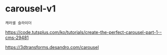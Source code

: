 # carousel-v1
    캐러셀 슬라이더

https://code.tutsplus.com/ko/tutorials/create-the-perfect-carousel-part-1--cms-29481

https://3dtransforms.desandro.com/carousel

